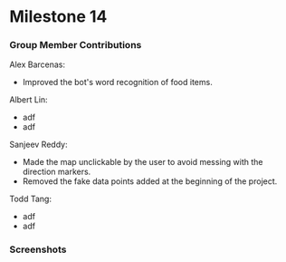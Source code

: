 # Milestone 14

### Group Member Contributions
Alex Barcenas:
  - Improved the bot's word recognition of food items.
 
Albert Lin:
  - adf
  - adf

Sanjeev Reddy:
  - Made the map unclickable by the user to avoid messing with the direction markers.
  - Removed the fake data points added at the beginning of the project.

Todd Tang:
  - adf
  - adf
  
### Screenshots
